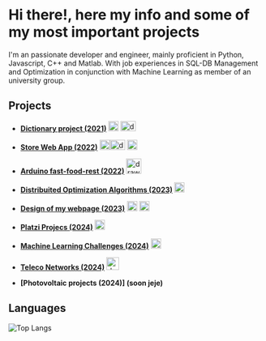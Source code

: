 # Hi there!, here my info and some of my most important projects 

I'm an passionate developer and engineer, mainly proficient in Python, Javascript, C++ and Matlab. With job experiences in SQL-DB Management and Optimization in conjunction with Machine Learning as member of an university group.

## Projects

+  **[Dictionary project (2021)](https://github.com/santiagokdena/Dictionary-Project)** <img src="https://cdn3.iconfinder.com/data/icons/logos-and-brands-adobe/512/267_Python-512.png" alt="drawing" width="20" height="20"> <img src="https://upload.wikimedia.org/wikipedia/commons/8/87/Sql_data_base_with_logo.png" alt="drawing" width="30" height="20">

+ **[Store Web App (2022)](https://github.com/santiagokdena/Store-App-in-Flask)** <img src="https://cdn3.iconfinder.com/data/icons/logos-and-brands-adobe/512/267_Python-512.png" alt="drawing" width="20" height="20"><img src="https://upload.wikimedia.org/wikipedia/commons/8/87/Sql_data_base_with_logo.png" alt="drawing" width="30" height="20"> <img src="https://upload.wikimedia.org/wikipedia/commons/6/6a/JavaScript-logo.png" alt="drawing" width="20" height="20">

+ **[Arduino fast-food-rest (2022)](https://github.com/santiagokdena/Restaurante-Inteligente)** <img src="https://www.pngall.com/wp-content/uploads/2016/05/C-PNG-Clipart.png" alt="drawing" width="30" height="30">

+ **[Distribuited Optimization Algorithms (2023)](https://github.com/santiagokdena/distribuited-opt)** <img src="https://upload.wikimedia.org/wikipedia/commons/2/21/Matlab_Logo.png" alt="drawing" width="20" height="20">
+ **[Design of my webpage (2023)](https://github.com/santiagokdena/myportfolio.github.io)** <img src="https://cdn3.iconfinder.com/data/icons/logos-and-brands-adobe/512/267_Python-512.png" alt="drawing" width="20" height="20"> <img src="https://upload.wikimedia.org/wikipedia/commons/6/6a/JavaScript-logo.png" alt="drawing" width="20" height="20">

+ **[Platzi Projecs (2024)](https://github.com/santiagokdena/Platzi-Projects)** <img src="https://cdn3.iconfinder.com/data/icons/logos-and-brands-adobe/512/267_Python-512.png" alt="drawing" width="20" height="20">

+ **[Machine Learning Challenges (2024)](https://github.com/santiagokdena/ML)** <img src="https://cdn3.iconfinder.com/data/icons/logos-and-brands-adobe/512/267_Python-512.png" alt="drawing" width="20" height="20">

+ **[Teleco Networks (2024)](https://github.com/santiagokdena/Telecommunication-Networks)** <img src="https://w7.pngwing.com/pngs/79/202/png-transparent-computer-icons-computer-terminal-cmd-exe-command-terminal-miscellaneous-angle-rectangle.png" alt="drawing" width="25" height="25">

+ **[Photovoltaic projects (2024)] (soon jeje)**

## Languages

![Top Langs](https://github-readme-stats.vercel.app/api/top-langs/?username=santiagokdena&hide_progress=true)



